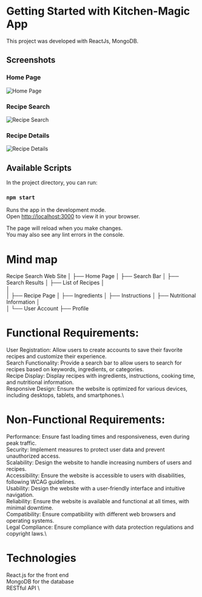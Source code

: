 # Getting Started with Kitchen-Magic App

This project was developed with ReactJs, MongoDB.

## Screenshots

### Home Page
![Home Page](screenshots/home_page.png)

### Recipe Search
![Recipe Search](screenshots/recipe_search.png)

### Recipe Details
![Recipe Details](screenshots/recipe_details.png)

## Available Scripts

In the project directory, you can run:

### `npm start`

Runs the app in the development mode.\
Open [http://localhost:3000](http://localhost:3000) to view it in your browser.

The page will reload when you make changes.\
You may also see any lint errors in the console.

# Mind map

Recipe Search Web Site
│
├── Home Page
│ ├── Search Bar
│
├── Search Results
│ ├── List of Recipes
│  
│  
│
├── Recipe Page
│ ├── Ingredients
│ ├── Instructions
│ ├── Nutritional Information
│  
│
└── User Account
├── Profile

# Functional Requirements:

User Registration: Allow users to create accounts to save their favorite recipes and customize their experience.\
Search Functionality: Provide a search bar to allow users to search for recipes based on keywords, ingredients, or categories.\
Recipe Display: Display recipes with ingredients, instructions, cooking time, and nutritional information.\
Responsive Design: Ensure the website is optimized for various devices, including desktops, tablets, and smartphones.\

# Non-Functional Requirements:

Performance: Ensure fast loading times and responsiveness, even during peak traffic.\
Security: Implement measures to protect user data and prevent unauthorized access.\
Scalability: Design the website to handle increasing numbers of users and recipes.\
Accessibility: Ensure the website is accessible to users with disabilities, following WCAG guidelines.\
Usability: Design the website with a user-friendly interface and intuitive navigation.\
Reliability: Ensure the website is available and functional at all times, with minimal downtime.\
Compatibility: Ensure compatibility with different web browsers and operating systems.\
Legal Compliance: Ensure compliance with data protection regulations and copyright laws.\

# Technologies

React.js for the front end \
MongoDB for the database \
RESTful API \
